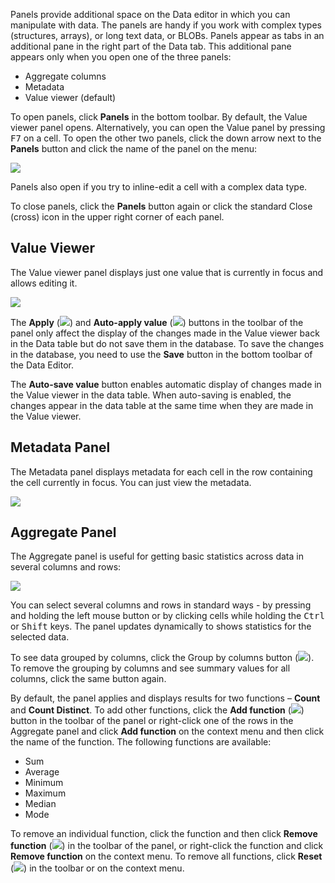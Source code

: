 Panels provide additional space on the Data editor in which you can manipulate with data. The panels are handy if you work with complex types (structures, arrays), or long text data, or BLOBs. Panels appear as tabs in an additional pane in the right part of the Data tab. This additional pane appears only when you open one of the three panels:
* Aggregate columns
* Metadata
* Value viewer (default)

To open panels, click **Panels** in the bottom toolbar. By default, the Value viewer panel opens. Alternatively, you can open the Value panel by pressing <kbd>F7</kbd> on a cell.
To open the other two panels, click the down arrow next to the **Panels** button and click the name of the panel on the menu:

<img src="https://www.dropbox.com/s/fkegrn16hs01h7o/Panels%20menu.png?raw=1"/>

Panels also open if you try to inline-edit a cell with a complex data type.

To close panels, click the **Panels** button again or click the standard Close (cross) icon in the upper right corner of each panel.

## Value Viewer

The Value viewer panel displays just one value that is currently in focus and allows editing it.
 
<img src="https://www.dropbox.com/s/3w3f5zhngmc4pqw/Value%20viewer%20panel.png?raw=1"/>

The **Apply** (<img src="https://www.dropbox.com/s/0fzio9bh4rwcxu9/Apply%20button.png?raw=1"/>) and **Auto-apply value** (<img src="https://www.dropbox.com/s/cqooq6d6yhywd8z/Auto-save%20value%20button.png?raw=1"/>) buttons in the toolbar of the panel only affect the display of the changes made in the Value viewer back in the Data table but do not save them in the database. To save the changes in the database, you need to use the **Save** button in the bottom toolbar of the Data Editor.

The **Auto-save value** button enables automatic display of changes made in the Value viewer in the data table. When auto-saving is enabled, the changes appear in the data table at the same time when they are made in the Value viewer.

## Metadata Panel
The Metadata panel displays metadata for each cell in the row containing the cell currently in focus. You can just view the metadata.

<img src="https://www.dropbox.com/s/v4ng1dbwjhd1fla/Panels.png?raw=1"/>

## Aggregate Panel

The Aggregate panel is useful for getting basic statistics across data in several columns and rows:

<img src="https://www.dropbox.com/s/riedr4jrpquxw1j/Aggregate%20panel.png?raw=1"/>

You can select several columns and rows in standard ways - by pressing and holding the left mouse button or by clicking cells while holding the <kbd>Ctrl</kbd> or <kbd>Shift</kbd> keys. The panel updates dynamically to shows statistics for the selected data.

To see data grouped by columns, click the Group by columns button (<img src="https://www.dropbox.com/s/ni41161hr00mwok/Group%20by%20columns%20button.png?raw=1"/>). To remove the grouping by columns and see summary values for all columns, click the same button again.

By default, the panel applies and displays results for two functions – **Count** and **Count Distinct**. To add other functions, click the **Add function** (<img src="https://www.dropbox.com/s/8w4oqr674np45wy/Add%20function%20button.png?raw=1"/>) button in the toolbar of the panel or right-click one of the rows in the Aggregate panel and click **Add function** on the context menu and then click the name of the function. The following functions are available:
* Sum
* Average
* Minimum
* Maximum
* Median
* Mode

To remove an individual function, click the function and then click **Remove function** (<img src="https://www.dropbox.com/s/lih3rda6cs1qrhw/Remove%20function%20button.png?raw=1"/>) in the toolbar of the panel, or right-click the function and click **Remove function** on the context menu. To remove all functions, click **Reset** (<img src="https://www.dropbox.com/s/t325eq1s9wbv3y8/Reset%20button1.png?raw=1"/>) in the toolbar or on the context menu.
